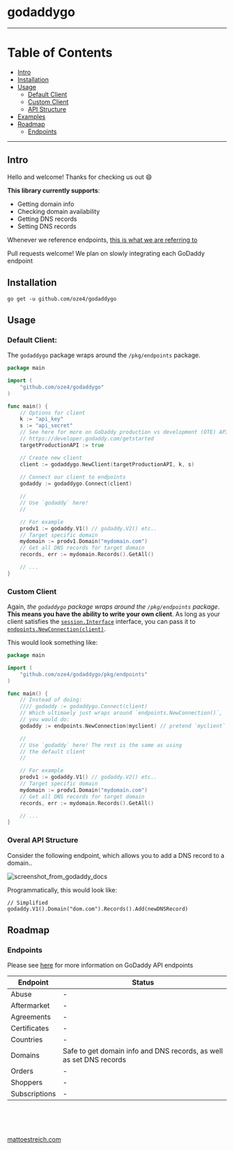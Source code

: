 # godaddygo

---

# Table of Contents

- [Intro](#intro)
- [Installation](#installation)
- [Usage](#usage)
  - [Default Client](#default-client)
  - [Custom Client](#custom-client)
  - [API Structure](#overall-api-structure)
- [Examples](https://github.com/oze4/godaddygo/tree/master/examples)
- [Roadmap](#roadmap)
  - [Endpoints](#endpoints)

---

## Intro

Hello and welcome! Thanks for checking us out :smile:

**This library currently supports**:

- Getting domain info
- Checking domain availability
- Getting DNS records
- Setting DNS records

Whenever we reference endpoints, [this is what we are referring to](https://developer.godaddy.com/doc)

Pull requests welcome! We plan on slowly integrating each GoDaddy endpoint

## Installation

`go get -u github.com/oze4/godaddygo`

## Usage

### Default Client:

The `godaddygo` package wraps around the `/pkg/endpoints` package.

```go
package main

import (
    "github.com/oze4/godaddygo"
)

func main() {
    // Options for client
    k := "api_key"
    s := "api_secret"
    // See here for more on GoDaddy production vs development (OTE) API's
    // https://developer.godaddy.com/getstarted
    targetProductionAPI := true 

    // Create new client
    client := godaddygo.NewClient(targetProductionAPI, k, s)
    
    // Connect our client to endpoints
    godaddy := godaddygo.Connect(client)

    //
    // Use `godaddy` here!
    //

    // For example
    prodv1 := godaddy.V1() // godaddy.V2() etc..
    // Target specific domain
    mydomain := prodv1.Domain("mydomain.com")
    // Get all DNS records for target domain
    records, err := mydomain.Records().GetAll()

    // ...
}
```

### Custom Client

Again, *the `godaddygo` package wraps around the `/pkg/endpoints` package*. **This means you have the ability to write your own client**. As long as your client satisfies the [`session.Interface`](https://github.com/oze4/godaddygo/blob/master/pkg/session/interface.go#L3) interface, you can pass it to [`endpoints.NewConnection(client)`](https://github.com/oze4/godaddygo/blob/master/pkg/endpoints/connection.go#L29).

This would look something like:

```go
package main

import (
    "github.com/oze4/godaddygo/pkg/endpoints"
)

func main() {
    // Instead of doing: 
    //// godaddy := godaddygo.Connect(client)
    // Which ultimaely just wraps around `endpoints.NewConnection()`,
    // you would do:
    godaddy := endpoints.NewConnection(myclient) // pretend `myclient` satisfies `session.Interface`

    //
    // Use `godaddy` here! The rest is the same as using
    // the default client
    //

    // For example
    prodv1 := godaddy.V1() // godaddy.V2() etc..
    // Target specific domain
    mydomain := prodv1.Domain("mydomain.com")
    // Get all DNS records for target domain
    records, err := mydomain.Records().GetAll()

    // ...
}
```

### Overal API Structure

Consider the following endpoint, which allows you to add a DNS record to a domain..

![screenshot_from_godaddy_docs](https://i.imgur.com/tN2IveY.png)

Programmatically, this would look like:

```golang
// Simplified
godaddy.V1().Domain("dom.com").Records().Add(newDNSRecord)
```

## Roadmap

### Endpoints

Please see [here](https://developer.godaddy.com/doc) for more information on GoDaddy API endpoints

| Endpoint      | Status                                                              |
| ------------- | ------------------------------------------------------------------- |
| Abuse         | -                                                                   |
| Aftermarket   | -                                                                   |
| Agreements    | -                                                                   |
| Certificates  | -                                                                   |
| Countries     | -                                                                   |
| Domains       | Safe to get domain info and DNS records, as well as set DNS records |
| Orders        | -                                                                   |
| Shoppers      | -                                                                   |
| Subscriptions | -                                                                   |

<br />
<br />
<br />

[mattoestreich.com](https://mattoestreich.com)
